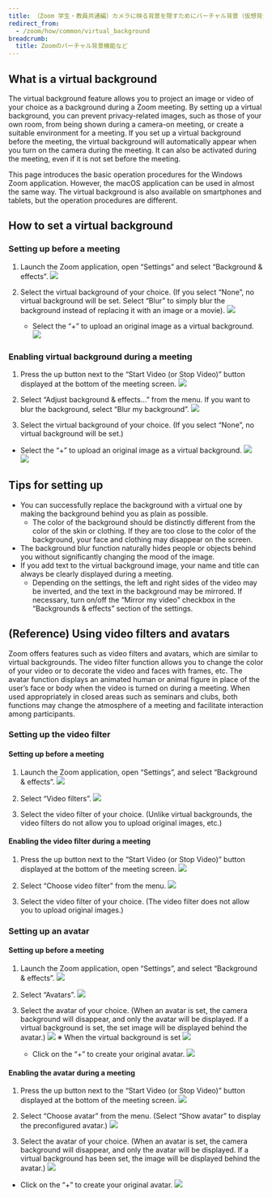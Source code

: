 ```yaml
---
title: （Zoom 学生・教員共通編）カメラに映る背景を隠すためにバーチャル背景（仮想背景）を設定する
redirect_from:
  - /zoom/how/common/virtual_background
breadcrumb:
  title: Zoomのバーチャル背景機能など
---
```


## What is a virtual background

The virtual background feature allows you to project an image or video of your choice as a background during a Zoom meeting. By setting up a virtual background, you can prevent privacy-related images, such as those of your own room, from being shown during a camera-on meeting, or create a suitable environment for a meeting. If you set up a virtual background before the meeting, the virtual background will automatically appear when you turn on the camera during the meeting. It can also be activated during the meeting, even if it is not set before the meeting.

This page introduces the basic operation procedures for the Windows Zoom application. However, the macOS application can be used in almost the same way. The virtual background is also available on smartphones and tablets, but the operation procedures are different.

## How to set a virtual background

### Setting up before a meeting

1. Launch the Zoom application, open “Settings” and select “Background & effects”.
  ![](images/open_settings.png)

2. Select the virtual background of your choice. (If you select “None”, no virtual background will be set. Select “Blur” to simply blur the background instead of replacing it with an image or a movie).
  ![](images/open_settings_of_virtual_screen.png)

   * Select the “+” to upload an original image as a virtual background.
     ![](images/add_virtual_screen.png)

### Enabling virtual background during a meeting

1. Press the up button next to the “Start Video (or Stop Video)” button displayed at the bottom of the meeting screen.
  ![](images/open_settings_of_video.png)

2. Select “Adjust background & effects…” from the menu. If you want to blur the background, select “Blur my background”. 
  ![](images/select_settings_of_virtual_screen.png)

3. 	Select the virtual background of your choice. (If you select “None”, no virtual background will be set.)
   * Select the “+” to upload an original image as a virtual background.
     ![](images/open_settings_of_virtual_screen.png)
      <br/>
     ![](images/add_virtual_screen.png)

## Tips for setting up

* You can successfully replace the background with a virtual one by making the background behind you as plain as possible.
    * The color of the background should be distinctly different from the color of the skin or clothing. If they are too close to the color of the background, your face and clothing may disappear on the screen.
* The background blur function naturally hides people or objects behind you without significantly changing the mood of the image.
* If you add text to the virtual background image, your name and title can always be clearly displayed during a meeting.
    * Depending on the settings, the left and right sides of the video may be inverted, and the text in the background may be mirrored. If necessary, turn on/off the “Mirror my video” checkbox in the “Backgrounds & effects” section of the settings.

## (Reference) Using video filters and avatars

Zoom offers features such as video filters and avatars, which are similar to virtual backgrounds.
The video filter function allows you to change the color of your video or to decorate the video and faces with frames, etc. The avatar function displays an animated human or animal figure in place of the user’s face or body when the video is turned on during a meeting.
When used appropriately in closed areas such as seminars and clubs, both functions may change the atmosphere of a meeting and facilitate interaction among participants.

### Setting up the video filter

#### Setting up before a meeting

1. 	Launch the Zoom application, open “Settings”, and select “Background & effects”.
  ![](images/open_settings.png)

2. Select “Video filters”.
  ![](images/open_settings_of_video_filter.png)

3. Select the video filter of your choice. (Unlike virtual backgrounds, the video filters do not allow you to upload original images, etc.)

#### Enabling the video filter during a meeting

1. Press the up button next to the “Start Video (or Stop Video)” button displayed at the bottom of the meeting screen.
  ![](images/open_settings_of_video.png)

2. Select “Choose video filter” from the menu.
  ![](images/select_settings_of_video_filter.png)

3. Select the video filter of your choice. (The video filter does not allow you to upload original images.) 

### Setting up an avatar

#### Setting up before a meeting

1. Launch the Zoom application, open “Settings”, and select “Background & effects”.
  ![](images/open_settings.png)

2. Select “Avatars”.
  ![](images/open_settings_of_avatar.png)

3. Select the avatar of your choice. (When an avatar is set, the camera background will disappear, and only the avatar will be displayed. If a virtual background is set, the set image will be displayed behind the avatar.)
  ![](images/select_avatar.png)
   ※ When the virtual background is set
    ![](images/avatar_with_virtual_screen.png)

   * Click on the “+” to create your original avatar.
    ![](images/add_original_avatar.png)

#### Enabling the avatar during a meeting

1. Press the up button next to the “Start Video (or Stop Video)” button displayed at the bottom of the meeting screen.
  ![](images/open_settings_of_video.png)

2. 	Select “Choose avatar” from the menu. (Select “Show avatar” to display the preconfigured avatar.)
  ![](images/select_settings_of_avatar.png)

3. 	Select the avatar of your choice. (When an avatar is set, the camera background will disappear, and only the avatar will be displayed. If a virtual background has been set, the image will be displayed behind the avatar.)
  ![](images/select_avatar.png)

 * Click on the “+” to create your original avatar.
  ![](images/add_original_avatar.png)

